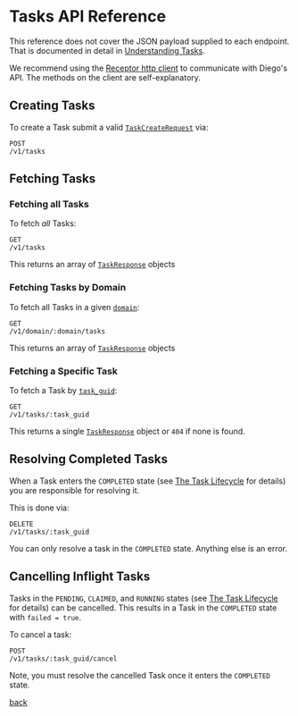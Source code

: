 # Tasks API Reference

This reference does not cover the JSON payload supplied to each endpoint.  That is documented in detail in [Understanding Tasks](tasks.md).

We recommend using the [Receptor http client](https://github.com/cloudfoundry-incubator/receptor) to communicate with Diego's API.  The methods on the client are self-explanatory.

## Creating Tasks

To create a Task submit a valid [`TaskCreateRequest`](tasks.md#describing-tasks) via:

```
POST
/v1/tasks
```

## Fetching Tasks

### Fetching all Tasks

To fetch *all* Tasks:

```
GET
/v1/tasks
```

This returns an array of [`TaskResponse`](tasks.md#retreiving-tasks) objects


### Fetching Tasks by Domain

To fetch all Tasks in a given [`domain`](tasks.md#domain):

```
GET
/v1/domain/:domain/tasks
```

This returns an array of [`TaskResponse`](tasks.md#retreiving-tasks) objects

### Fetching a Specific Task

To fetch a Task by [`task_guid`](tasks.md#task-guid):

```
GET
/v1/tasks/:task_guid
```

This returns a single [`TaskResponse`](tasks.md#retreiving-tasks) object or `404` if none is found.

## Resolving Completed Tasks

When a Task enters the `COMPLETED` state (see [The Task Lifecycle](tasks.md#the-task-lifecycle) for details) you are responsible for resolving it.

This is done via:

```
DELETE
/v1/tasks/:task_guid
```

You can only resolve a task in the `COMPLETED` state.  Anything else is an error.

## Cancelling Inflight Tasks

Tasks in the `PENDING`, `CLAIMED`, and `RUNNING` states (see [The Task Lifecycle](tasks.md#the-task-lifecycle) for details) can be cancelled. This results in a Task in the `COMPLETED` state with `failed = true`.

To cancel a task:

```
POST
/v1/tasks/:task_guid/cancel
```
Note, you must resolve the cancelled Task once it enters the `COMPLETED` state.

[back](README.md)

